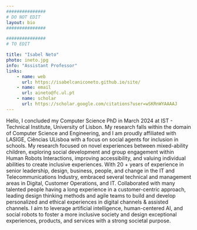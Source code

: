 ```yaml
---
###############
# DO NOT EDIT
layout: bio
###############

###############
# TO EDIT

title: "Isabel Neto"
photo: ineto.jpg
info: "Assistant Professor"
links:
    - name: web
      url: https://isabelcaniconeto.github.io/site/
    - name: email
      url: aineto@fc.ul.pt
    - name: scholar
      url: https://scholar.google.com/citations?user=wSKRnWYAAAAJ
---
```


Hello, I concluded my Computer Science PhD in March 2024 at IST - Technical Institute, University of Lisbon. My research falls within the domain of Computer Science and Engineering, and I am proudly affiliated with LASIGE, Ciências ULisboa with a focus on social agents for inclusion in schools. My research focused on novel experiences between mixed-ability children, exploring social development and group engagement within Human Robots Interactions, improving accessibility, and valuing individual abilities to create inclusive experiences. With 20 + years of experience in senior leadership, design, business, people, and change in the IT and Telecommunications Industry, embraced several technical and management areas in Digital, Customer Operations, and IT. Collaborated with many talented people having a long experience in a customer-centric approach, leading design thinking methods and agile teams to build and develop personalized and ethical experiences in digital channels & assisted channels. I aim to leverage artificial intelligence, human-centered AI, and social robots to foster a more inclusive society and design exceptional experiences, products, and services with a strong societal purpose.
